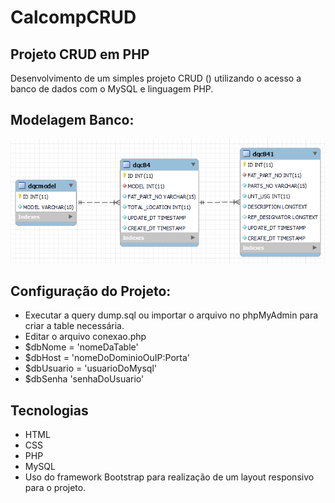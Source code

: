 ﻿# CalcompCRUD
## Projeto CRUD em PHP 
Desenvolvimento de um simples projeto CRUD () utilizando o acesso a banco de dados com o MySQL e linguagem PHP.
## Modelagem Banco:
![bancodedados](https://github.com/fernandocustodio/CalcompCRUD/blob/main/Banco%20de%20Dados.png)
## Configuração do Projeto:
*    Executar a query dump.sql ou importar o arquivo no phpMyAdmin para criar a table necessária.
*    Editar o arquivo conexao.php
* $dbNome = 'nomeDaTable' 
* $dbHost = 'nomeDoDominioOuIP:Porta' 
* $dbUsuario = 'usuarioDoMysql' 
* $dbSenha 'senhaDoUsuario'
## Tecnologias
*    HTML
*    CSS
*    PHP
*    MySQL
*    Uso do framework Bootstrap para realização de um layout responsivo para o projeto.
